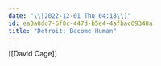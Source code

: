 ```yaml
---
date: "\\[2022-12-01 Thu 04:18\\]"
id: ea0a0dc7-6f0c-447d-b5e4-4afbac69348a
title: "Detroit: Become Human"
---
```


[[David Cage]]
